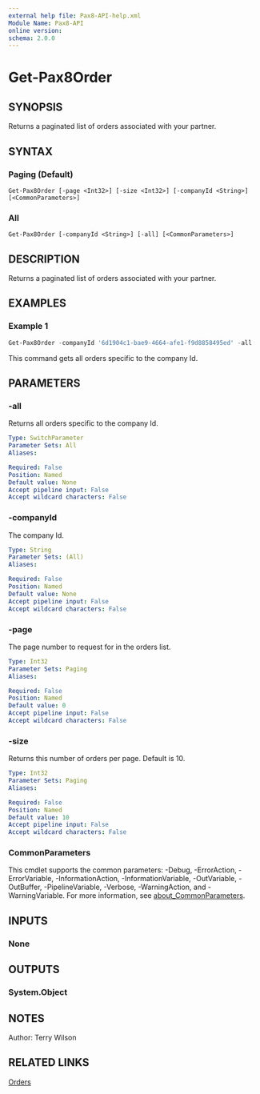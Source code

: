 ```yaml
---
external help file: Pax8-API-help.xml
Module Name: Pax8-API
online version:
schema: 2.0.0
---
```


# Get-Pax8Order

## SYNOPSIS
Returns a paginated list of orders associated with your partner.

## SYNTAX

### Paging (Default)
```
Get-Pax8Order [-page <Int32>] [-size <Int32>] [-companyId <String>] [<CommonParameters>]
```

### All
```
Get-Pax8Order [-companyId <String>] [-all] [<CommonParameters>]
```

## DESCRIPTION
Returns a paginated list of orders associated with your partner.

## EXAMPLES

### Example 1
```powershell
Get-Pax8Order -companyId '6d1904c1-bae9-4664-afe1-f9d8858495ed' -all
```

This command gets all orders specific to the company Id.

## PARAMETERS

### -all
Returns all orders specific to the company Id.

```yaml
Type: SwitchParameter
Parameter Sets: All
Aliases:

Required: False
Position: Named
Default value: None
Accept pipeline input: False
Accept wildcard characters: False
```

### -companyId
The company Id.

```yaml
Type: String
Parameter Sets: (All)
Aliases:

Required: False
Position: Named
Default value: None
Accept pipeline input: False
Accept wildcard characters: False
```

### -page
The page number to request for in the orders list.

```yaml
Type: Int32
Parameter Sets: Paging
Aliases:

Required: False
Position: Named
Default value: 0
Accept pipeline input: False
Accept wildcard characters: False
```

### -size
Returns this number of orders per page. Default is 10.

```yaml
Type: Int32
Parameter Sets: Paging
Aliases:

Required: False
Position: Named
Default value: 10
Accept pipeline input: False
Accept wildcard characters: False
```

### CommonParameters
This cmdlet supports the common parameters: -Debug, -ErrorAction, -ErrorVariable, -InformationAction, -InformationVariable, -OutVariable, -OutBuffer, -PipelineVariable, -Verbose, -WarningAction, and -WarningVariable. For more information, see [about_CommonParameters](http://go.microsoft.com/fwlink/?LinkID=113216).

## INPUTS

### None

## OUTPUTS

### System.Object
## NOTES
Author: Terry Wilson

## RELATED LINKS

[Orders](https://docs.pax8.com/api/v1#tag/Orders)
